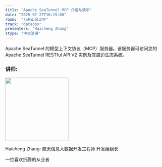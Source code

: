 ```yaml
---
title: "Apache SeaTunnel MCP 介绍与演示"
date: "2025-07-27T16:15:00"
room:  "万寿山会议室"
track: "dataops"
presenters: "Haicheng Zhang"
stype: "中文演讲"
---
```


Apache SeaTunnel 的模型上下文协议（MCP）服务器。该服务器可访问您的 Apache SeaTunnel RESTful API V2 实例及其周边生态系统。

### 讲师:

<img src="https://sessionize.com/image/5b51-400o400o1-LRLn5ZYuUjM2fthfiQ9yVW.jpg" width="200" /><br/>

Haicheng Zhang: 航天信息大数据开发工程师 开发组组长

一位喜欢折腾的从业者